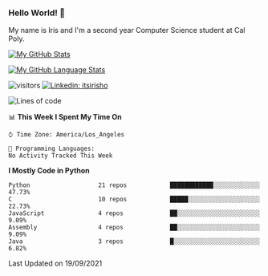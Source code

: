 ### Hello World! 👋

My name is Iris and I'm a second year Computer Science student at Cal Poly. 


[![My GitHub Stats](https://github-readme-stats.vercel.app/api?username=sleepyStick&show_icons=true&&count_private=true&include_all_commits=true&theme=buefy)]()

[![My GitHub Language Stats](https://github-readme-stats.vercel.app/api/top-langs/?username=sleepyStick&langs_count=5&theme=buefy)]()

![visitors](https://visitor-badge.glitch.me/badge?page_id=sleepyStick.sleepyStick)
[![Linkedin: itsirisho](https://img.shields.io/badge/-itsirisho-informational?style=flat-square&logo=Linkedin&logoColor=white&link=https://www.linkedin.com/in/itsirisho/)](https://www.linkedin.com/in/itsirisho/)

<!--START_SECTION:waka-->
![Lines of code](https://img.shields.io/badge/From%20Hello%20World%20I%27ve%20Written-13.2%20million%20lines%20of%20code-blue)

📊 **This Week I Spent My Time On** 

```text
⌚︎ Time Zone: America/Los_Angeles

💬 Programming Languages: 
No Activity Tracked This Week

```

**I Mostly Code in Python** 

```text
Python                   21 repos            ████████████░░░░░░░░░░░░░   47.73% 
C                        10 repos            █████░░░░░░░░░░░░░░░░░░░░   22.73% 
JavaScript               4 repos             ██░░░░░░░░░░░░░░░░░░░░░░░   9.09% 
Assembly                 4 repos             ██░░░░░░░░░░░░░░░░░░░░░░░   9.09% 
Java                     3 repos             █░░░░░░░░░░░░░░░░░░░░░░░░   6.82%

```



 Last Updated on 19/09/2021
<!--END_SECTION:waka-->

<!--
**konanyuta/konanyuta** is a ✨ _special_ ✨ repository because its `README.md` (this file) appears on your GitHub profile.

Here are some ideas to get you started:

- 🔭 I’m currently working on ...
- 🌱 I’m currently learning ...
- 👯 I’m looking to collaborate on ...
- 🤔 I’m looking for help with ...
- 💬 Ask me about ...
- 📫 How to reach me: ...
- 😄 Pronouns: ...
- ⚡ Fun fact: ...
-->
